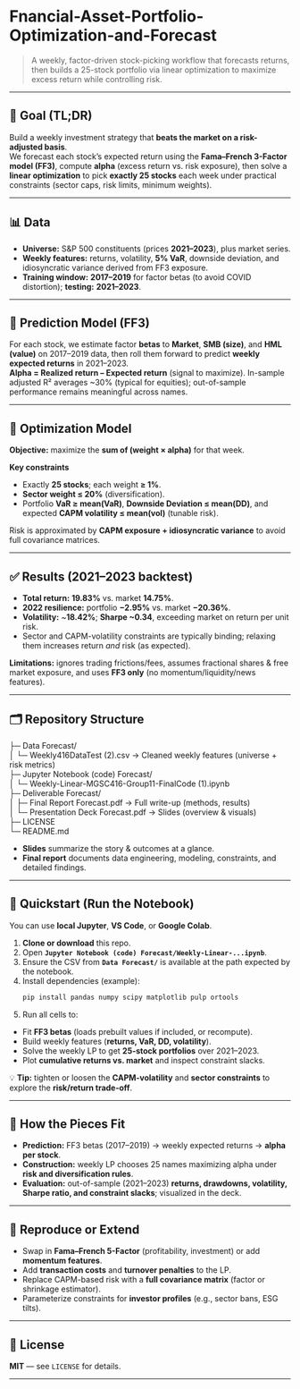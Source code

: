 # Fnancial-Asset-Portfolio-Optimization-and-Forecast

> A weekly, factor-driven stock-picking workflow that forecasts returns, then builds a 25-stock portfolio via linear optimization to maximize excess return while controlling risk.

---

## 🥅 Goal (TL;DR)

Build a weekly investment strategy that **beats the market on a risk-adjusted basis**.  
We forecast each stock’s expected return using the **Fama–French 3-Factor model (FF3)**, compute **alpha** (excess return vs. risk exposure), then solve a **linear optimization** to pick **exactly 25 stocks** each week under practical constraints (sector caps, risk limits, minimum weights).

---

## 📊 Data

- **Universe:** S&P 500 constituents (prices **2021–2023**), plus market series.  
- **Weekly features:** returns, volatility, **5% VaR**, downside deviation, and idiosyncratic variance derived from FF3 exposure.  
- **Training window:** **2017–2019** for factor betas (to avoid COVID distortion); **testing:** **2021–2023**.

---

## 🔮 Prediction Model (FF3)

For each stock, we estimate factor **betas** to **Market**, **SMB (size)**, and **HML (value)** on 2017–2019 data, then roll them forward to predict **weekly expected returns** in 2021–2023.  
**Alpha = Realized return – Expected return** (signal to maximize). In-sample adjusted R² averages ~30% (typical for equities); out-of-sample performance remains meaningful across names.

---

## 🧮 Optimization Model

**Objective:** maximize the **sum of (weight × alpha)** for that week.

**Key constraints**
- Exactly **25 stocks**; each weight **≥ 1%**.  
- **Sector weight ≤ 20%** (diversification).  
- Portfolio **VaR ≥ mean(VaR)**, **Downside Deviation ≤ mean(DD)**, and expected **CAPM volatility ≤ mean(vol)** (tunable risk).

Risk is approximated by **CAPM exposure + idiosyncratic variance** to avoid full covariance matrices.

---

## ✅ Results (2021–2023 backtest)

- **Total return:** **19.83%** vs. market **14.75%**.  
- **2022 resilience:** portfolio **−2.95%** vs. market **−20.36%**.  
- **Volatility:** ~**18.42%**; **Sharpe ~0.34**, exceeding market on return per unit risk.  
- Sector and CAPM-volatility constraints are typically binding; relaxing them increases return *and* risk (as expected).

**Limitations:** ignores trading frictions/fees, assumes fractional shares & free market exposure, and uses **FF3 only** (no momentum/liquidity/news features).

---

## 🗂️ Repository Structure

├─ Data Forecast/  
│ └─ Weekly416DataTest (2).csv → Cleaned weekly features (universe + risk metrics)  
├─ Jupyter Notebook (code) Forecast/  
│ └─ Weekly-Linear-MGSC416-Group11-FinalCode (1).ipynb  
├─ Deliverable Forecast/  
│ ├─ Final Report Forecast.pdf → Full write-up (methods, results)  
│ └─ Presentation Deck Forecast.pdf → Slides (overview & visuals)  
├─ LICENSE  
└─ README.md  
- **Slides** summarize the story & outcomes at a glance.  
- **Final report** documents data engineering, modeling, constraints, and detailed findings.

---

## 🚀 Quickstart (Run the Notebook)

You can use **local Jupyter**, **VS Code**, or **Google Colab**.

1. **Clone or download** this repo.  
2. Open **`Jupyter Notebook (code) Forecast/Weekly-Linear-...ipynb`**.  
3. Ensure the CSV from **`Data Forecast/`** is available at the path expected by the notebook.  
4. Install dependencies (example):
   ```bash
   pip install pandas numpy scipy matplotlib pulp ortools
   ```
5. Run all cells to:

- Fit **FF3 betas** (loads prebuilt values if included, or recompute).  
- Build weekly features (**returns, VaR, DD, volatility**).  
- Solve the weekly LP to get **25-stock portfolios** over 2021–2023.  
- Plot **cumulative returns vs. market** and inspect constraint slacks.  

💡 **Tip:** tighten or loosen the **CAPM-volatility** and **sector constraints** to explore the **risk/return trade-off**.  

---

## 🧩 How the Pieces Fit

- **Prediction:** FF3 betas (2017–2019) → weekly expected returns → **alpha per stock**.  
- **Construction:** weekly LP chooses 25 names maximizing alpha under **risk and diversification rules**.  
- **Evaluation:** out-of-sample (2021–2023) **returns, drawdowns, volatility, Sharpe ratio, and constraint slacks**; visualized in the deck.  

---

## 🔧 Reproduce or Extend

- Swap in **Fama–French 5-Factor** (profitability, investment) or add **momentum features**.  
- Add **transaction costs** and **turnover penalties** to the LP.  
- Replace CAPM-based risk with a **full covariance matrix** (factor or shrinkage estimator).  
- Parameterize constraints for **investor profiles** (e.g., sector bans, ESG tilts).  

---

## 📜 License

**MIT** — see `LICENSE` for details.

---

   


